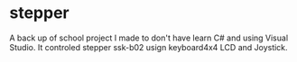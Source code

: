 # stepper
A back up of school project I made to don't have learn C# and using Visual Studio. It controled stepper ssk-b02 usign keyboard4x4 LCD and Joystick. 
